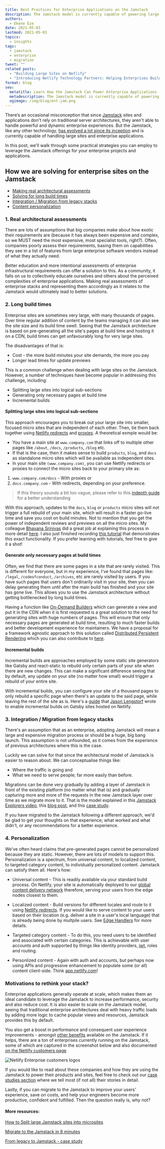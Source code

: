 ```yaml
---
title: Best Practices for Enterprise Applications on the Jamstack
description: The Jamstack model is currently capable of powering large enterprises, however, we've heard claims that Jamstack is only for small and static sites. Let's take a look at the reality of that in this post.
authors:
  - Ekene Eze
date: 2021-05-03
lastmod: 2021-05-03
topics:
  - insights
tags:
  - jamstack
  - enterprise
  - migration
tweet: ""
related posts:
  - "Building Large Sites on Netlify"
  - "Introducing Netlify Technology Partners: Helping Enterprises Build Better Jamstack Sites"
format: blog
seo:
  metatitle: Learn How the Jamstack Can Power Enterprise Applications
  metadescription: The Jamstack model is currently capable of powering large enterprises, however, we've heard claims that Jamstack is only for small and static sites. Let's take a look at the reality of that in this post
  ogimage: /img/blog/ent-jam.png
---
```


There’s an occasional misconception that since [Jamstack](https://www.netlify.com/jamstack/) sites and applications don't rely on traditional server architectures, they aren't able to handle powerful and dynamic enterprise experiences. But the Jamstack, like any other technology, [has evolved a lot since its inception](https://www.smashingmagazine.com/2021/05/evolution-jamstack/) and is currently capable of handling large sites and enterprise applications.

In this post, we'll walk through some practical strategies you can employ to leverage the Jamstack offerings for your enterprise projects and applications.

## How we are solving for enterprise sites on the Jamstack

- [Making real architectural assessments](#percieved-complexity)
- [Solving for long build times](#high-build-times)
- [Integration / Migration from legacy stacks](#migration-difficulty)
- [Content personalization](#content-personalization)

<h3 id="percieved-complexity">1. Real architectural assessments</h3>

There are lots of assumptions that big companies make about how exotic their requirements are (because it has always been expensive and complex, so we MUST need the most expensive, most specialist tools, right?). Often, companies poorly assess their requirements, basing them on capabilities they see in a list of features from large enterprise software vendors instead of what they actually need.

Better education and more intentional assessments of enterprise infrastructural requirements can offer a solution to this. As a community, it falls on us to collectively educate ourselves and others about the perceived complexities of enterprise applications. Making real assessments of enterprise stacks and representing them accordingly as it relates to the Jamstack would ultimately lead to better solutions.

<h3 id="high-build-times">2. Long build times</h3>

Enterprise sites are sometimes very large, with many thousands of pages. Over time regular addition of content by the teams managing it can also see the site size and its build time swell. Seeing that the Jamstack architecture is based on pre-generating all the site's pages at build time and hosting it on a CDN, build times can get unfavourably long for very large sites.

The disadvantages of that is:

- Cost - the more build minutes your site demands, the more you pay
- Longer lead times for update previews

This is a common challenge when dealing with large sites on the Jamstack. However, a number of techniques have become popular in addressing this challenge, including:

- Splitting large sites into logical sub-sections
- Generating only necessary pages at build time
- Incremental builds

#### Splitting large sites into logical sub-sections

This approach encourages you to break out your large site into smaller, focused micro sites that are independent of each other. Then, tie them back together using [Netlify redirects](https://docs.netlify.com/routing/redirects/) and [proxies](https://docs.netlify.com/routing/redirects/rewrites-proxies/). A theoretical exmple would be:

- You have a main site at `www.company.com` that links off to multiple other pages like `/about`, `/docs`, `/products`, `/blog` etc.
- If that is the case, then it makes sense to build `products`, `blog`, and `docs` as standalone micro sites which will be available as independent sites.
- In your main site `(www.company.com)`, you can use Netlify redirects or proxies to connect the micro sites back to your primary site as:

1. `www.company.com/docs` - With proxies or
2. `docs.company.com` - With redirects, depending on your preference.

> If this theory sounds a bit too vague, please refer to this [indepth guide](https://www.netlify.com/blog/2020/06/16/building-large-sites-on-netlify/) for a better understanding

With this approach, updates to the `docs`, `blog` or `products` micro sites will not trigger a full rebuild of your main site, which will result in a faster go-live time and save you cost on build minutes. Not to mention that you get the power of independent reviews and previews on all the micro sites. My colleague [Bhavana Srinivas](https://deploy-preview-3795--www.netlify.app/authors/bhavana-srinivas/) did a great job at explaining this process in more detail [here](https://www.netlify.com/blog/2020/06/16/building-large-sites-on-netlify/). I also just finished recording [this tutorial](https://youtu.be/BhQ76OyZTPE) that demonstrates this exact functionality. If you prefer learning with tutorials, feel free to give it a shot!

#### Generate only necessary pages at build times

Often, we find that there are some pages in a site that are rarely visited. This is different for everyone, but in my experience, I've found that pages like: `/legal`, `/codeofconduct`, `/archives`, etc are rarely visited by users. If you have such pages that users don't ordinarily visit in your site, then you can delay generating them until after the main build has finished and your site has gone live. This allows you to use the Jamstack architecture without getting bottlenecked by long build times.

Having a function like [On-Demand Builders](https://ntl.fyi/3ae6DK8) which can generate a view and put it in the CDN when it is first requested is a great solution to the need for generating sites with huge numbers of pages. This will ensure that only necessary pages are generated at build time, resulting to much faster builds and better development experience for maintainers. We have a proposal for a framework agnostic approach to this solution called [Distributed Persistent Rendering](https://ntl.fyi/32fP5ZK) which you can also contribute to [here](https://ntl.fyi/3x8UAYq).

#### Incremental builds

Incremental builds are approaches employed by some static site generators like Gatsby and react-static to rebuild only certain parts of your site when there are new changes. This can make a significant difference seeing that by default, any update on your site (no matter how small) would trigger a rebuild of your entire site.

With incremental builds, you can configure your site of a thousand pages to only rebuild a specific page when there's an update to the said page, while leaving the rest of the site as is. Here's a [guide](https://www.netlify.com/blog/2020/04/23/enable-gatsby-incremental-builds-on-netlify) that [Jason Lengstorf](https://www.netlify.com/authors/jason-lengstorf/) wrote to enable incremental builds on Gatsby sites hosted on Netlify.

<h3 id="migration-difficulty">3. Integration / Migration from legacy stacks</h3>

There's an assumption that as an enterprise, adopting Jamstack will mean a large and expensive migration process or should be a huge, big bang launch. This assumption is not unfounded, as it comes from the experience of previous architectures where this is the case.

Luckily we can solve for that since the architectural model of Jamstack is easier to reason about. We can conceptualise things like:

- Where the traffic is going and
- What we need to serve people; far more easily than before.

Migrations can be done very gradually by adding a layer of Jamstack in front of the existing platform (no matter what that is) and gradually capturing more and more of the requests in the new Jamstack layer over time as we migrate more to it. That is the model explained in this [Jamstack Explorers video](https://explorers.netlify.com/learn/exploring-netlify-redirects/migrations-with-proxies), this [blog post](https://www.netlify.com/blog/2020/03/19/learn-how-to-add-jamstack-to-your-infrastructure-in-8-minutes/), and this [case study](https://www.netlify.com/blog/2020/09/30/from-legacy-infrastructure-to-a-lean-and-powerful-stack-with-netlify/#main).

If you have migrated to the Jamstack following a different approach, we'd be glad to get your thoughts on that experience; what worked and what didn't, or any recommendations for a better experience.

<h3 id="content-personalization">4. Personalization</h3>

We've often heard claims that pre-generated pages cannot be personalized because they are static. However, there are lots of models to support this. Personalization is a spectrum, from universal content, to localized content, to targeted category content, to individually personalized content. Jamstack can satisfy them all. Here's how:

- Universal content - This is readily available via your standard build process. On Netlify, your site is automatically deployed to our [global content delivery network](https://www.netlify.com/products/edge/) therefore, serving your users from the edge nodes closest to them.

- Localized content - Build versions for different locales and route to it using [Netlify redirects](https://docs.netlify.com/routing/redirects/). If you would like to serve content to your users based on their location (e.g. deliver a site in a user's local language) that is already being done by multpile users. See [Edge Handlers](https://www.netlify.com/products/edge/edge-handlers/) for more details.

- Targeted category content - To do this, you need users to be identified and associated with certain categories. This is achievable with user accounts and auth supported by things like identity providers, [jwt](https://jwt.io/), roles and routing.

- Personlized content - Again with auth and accounts, but perhaps now using APIs and progressive enhancement to populate some (or all) content client-side. Think [app.netlify.com](https://app.netlify.com/)!

### Motivations to rethink your stack?

Enterprise applications generally operate at scale, which makes them an ideal candidate to leverage the Jamstack to increase performance, security and also reduce cost. It is also easier to scale on the Jamstack model, seeing that traditional enterprise architectures deal with heavy traffic loads by adding more logic to cache popular views and resources, Jamstack provides this by default.

You also get a boost in performance and consequent user experience improvements - amongst [other benefits](https://jamstack.org/why-jamstack/) available on the Jamstack. If it helps, there are a ton of enterprises currently running on the Jamstack, some of which are captured in the screenshot below and also documented [on the Netlify customers page](https://www.netlify.com/customers/)

![Netlify Enterprise customers logos](https://res.cloudinary.com/netlify/image/upload/v1617820760/blog/ent-jammies.png)

If you would like to read about these companies and how they are using the Jamstack to power their products and sites, feel free to check out our [case studies section](https://www.netlify.com/topics/case-studies/) where we tell most (if not all) their stories in detail.

Lastly, if you can migrate to the Jamstack to improve your users' experience, save on costs, and help your engineers become more productive, confident and fulfilled. Then the question really is, why not?

#### More resources:

[How to Split large Jamstack sites into microsites](https://youtu.be/BhQ76OyZTPE)

[Migrate to the Jamstack in 8 minutes](https://www.netlify.com/blog/2020/03/19/learn-how-to-add-jamstack-to-your-infrastructure-in-8-minutes/)

[From legacy to Jamstack - case study](https://www.netlify.com/blog/2020/09/30/from-legacy-infrastructure-to-a-lean-and-powerful-stack-with-netlify/#main)
